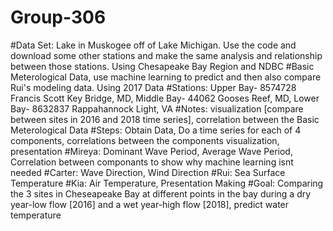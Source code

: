 # Group-306
#Data Set: Lake in Muskogee off of Lake Michigan. Use the code and download some other stations and make the same analysis and relationship between those stations. Using Chesapeake Bay Region and NDBC
#Basic Meterological Data, use machine learning to predict and then also compare Rui's modeling data. Using 2017 Data
#Stations: Upper Bay- 8574728 Francis Scott Key Bridge, MD, Middle Bay- 44062 Gooses Reef, MD, Lower Bay- 8632837 Rappahannock Light, VA
#Notes: visualization [compare between sites in 2016 and 2018 time series], correlation between the Basic Meterological Data
#Steps: Obtain Data, Do a time series for each of 4 components, correlations between the components visualization, presentation
#Mireya: Dominant Wave Period, Average Wave Period, Correlation between componants to show why machine learning isnt needed
#Carter: Wave Direction, Wind Direction
#Rui: Sea Surface Temperature
#Kia: Air Temperature, Presentation Making
#Goal: Comparing the 3 sites in Cheseapeake Bay at different points in the bay during a dry year-low flow [2016] and a wet year-high flow [2018], predict water temperature
